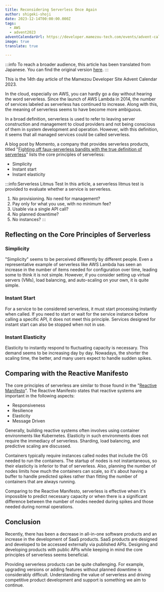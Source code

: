 ```yaml
---
title: Reconsidering Serverless Once Again
author: shigeki-shoji
date: 2023-12-14T00:00:00.000Z
tags:
  - AWS
  - advent2023
adventCalendarUrl: https://developer.mamezou-tech.com/events/advent-calendar/2023/
image: true
translate: true

---
```


:::info
To reach a broader audience, this article has been translated from Japanese.
You can find the original version [here](https://developer.mamezou-tech.com/blogs/2023/12/14/serverless/).
:::



This is the 14th day article of the Mamezou Developer Site Advent Calendar 2023.

In the cloud, especially on AWS, you can hardly go a day without hearing the word serverless. Since the launch of AWS Lambda in 2014, the number of services labeled as serverless has continued to increase. Along with this, the meaning of serverless seems to have become more ambiguous.

In a broad definition, serverless is used to refer to leaving server construction and management to cloud providers and not being conscious of them in system development and operation. However, with this definition, it seems that all managed services could be called serverless.

A blog post by Momento, a company that provides serverless products, titled "[Fighting off faux-serverless bandits with the true definition of serverless](https://www.gomomento.com/blog/fighting-off-fake-serverless-bandits-with-the-true-definition-of-serverless)" lists the core principles of serverless:

- Simplicity
- Instant start
- Instant elasticity

:::info:Serverless Litmus Test
In this article, a serverless litmus test is provided to evaluate whether a service is serverless.

1. No provisioning. No need for management?
2. Pay only for what you use, with no minimum fee?
3. Usable via a single API call?
4. No planned downtime?
5. No instances?
:::

## Reflecting on the Core Principles of Serverless

### Simplicity

"Simplicity" seems to be perceived differently by different people. Even a representative example of serverless like AWS Lambda has seen an increase in the number of items needed for configuration over time, leading some to think it is not simple. However, if you consider setting up virtual servers (VMs), load balancing, and auto-scaling on your own, it is quite simple.

### Instant Start

For a service to be considered serverless, it must start processing instantly when called. If you need to start or wait for the service instance before calling a specific API, it does not meet this principle. Services designed for instant start can also be stopped when not in use.

### Instant Elasticity

Elasticity to instantly respond to fluctuating capacity is necessary. This demand seems to be increasing day by day. Nowadays, the shorter the scaling time, the better, and many users expect to handle sudden spikes.

## Comparing with the Reactive Manifesto

The core principles of serverless are similar to those found in the "[Reactive Manifesto](https://www.reactivemanifesto.org/ja)". The Reactive Manifesto states that reactive systems are important in the following aspects:

- Responsiveness
- Resilience
- Elasticity
- Message Driven

Generally, building reactive systems often involves using container environments like Kubernetes. Elasticity in such environments does not require the immediacy of serverless. Sharding, load balancing, and predictive scaling are discussed.

Containers typically require instances called nodes that include the OS needed to run the containers. The startup of nodes is not instantaneous, so their elasticity is inferior to that of serverless. Also, planning the number of nodes limits how much the containers can scale, so it's about having a buffer to handle predicted spikes rather than fitting the number of containers that are always running.

Comparing to the Reactive Manifesto, serverless is effective when it's impossible to predict necessary capacity or when there is a significant difference between the number of nodes needed during spikes and those needed during normal operations.

## Conclusion

Recently, there has been a decrease in all-in-one software products and an increase in the development of SaaS products. SaaS products are designed and developed to be accessed externally via published APIs. Designing and developing products with public APIs while keeping in mind the core principles of serverless seems beneficial.

Providing serverless products can be quite challenging. For example, upgrading versions or adding features without planned downtime is considerably difficult. Understanding the value of serverless and driving competitive product development and support is something we aim to continue.
